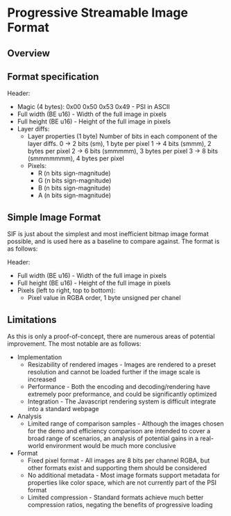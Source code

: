 # Progressive Streamable Image Format

## Overview

## Format specification


Header:
- Magic (4 bytes): 0x00 0x50 0x53 0x49 - <null>PSI in ASCII
- Full width (BE u16) - Width of the full image in pixels
- Full height (BE u16) - Height of the full image in pixels
- Layer diffs:
    - Layer properties (1 byte)
      Number of bits in each component of the layer diffs.
          0 -> 2 bits (sm), 1 byte per pixel
          1 -> 4 bits (smmm), 2 bytes per pixel
          2 -> 6 bits (smmmmm), 3 bytes per pixel
          3 -> 8 bits (smmmmmmm), 4 bytes per pixel
    - Pixels:
        - R (n bits sign-magnitude)
        - G (n bits sign-magnitude)
        - B (n bits sign-magnitude)
        - A (n bits sign-magnitude)

## Simple Image Format

SIF is just about the simplest and most inefficient bitmap image format
possible, and is used here as a baseline to compare against.
The format is as follows:

Header:
- Full width (BE u16) - Width of the full image in pixels
- Full height (BE u16) - Height of the full image in pixels
- Pixels (left to right, top to bottom):
    - Pixel value in RGBA order, 1 byte unsigned per chanel

## Limitations

As this is only a proof-of-concept, there are numerous areas of potential
improvement. The most notable are as follows:

- Implementation
    - Resizability of rendered images - Images are rendered to a preset
        resolution and cannot be loaded further if the image scale is increased
    - Performance - Both the encoding and decoding/rendering have extremely poor
        preformance, and could be significantly optimized
    - Integration - The Javascript rendering system is difficult integrate into
        a standard webpage
- Analysis
    - Limited range of comparison samples - Although the images chosen for the
        demo and efficiency comparison are intended to cover a broad range of
        scenarios, an analysis of potential gains in a real-world environment
        would be much more conclusive
- Format
    - Fixed pixel format - All images are 8 bits per channel RGBA, but other
        formats exist and supporting them should be considered
    - No additional metadata - Most image formats support metadata for
        properties like color space, which are not currently part of
        the PSI format
    - Limited compression - Standard formats achieve much better compression
        ratios, negating the benefits of progressive loading
